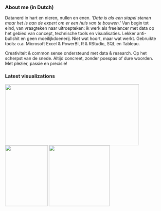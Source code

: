 ### About me (in Dutch)

Datanerd in hart en nieren, nullen en enen. <i>‘Data is als een stapel stenen maar het is aan de expert om er een huis van te bouwen.’</i> Van begin tot eind, van vraagteken naar uitroepteken: ik werk als freelancer met data op het gebied van concept, technische tools en visualisaties. Lekker anti-bullshit en geen moeilijkdoenerij. Niet wat hoort, maar wat werkt. Gebruikte tools: o.a. Microsoft Excel & PowerBI, R & RStudio, SQL en Tableau.

Creativiteit & common sense ondersteund met data & research. Op het scherpst van de snede. Altijd concreet, zonder poespas of dure woorden. Met plezier, passie en precisie!

### Latest visualizations

<a href='https://github.com/Willem-Jelle/Visualizations'><img src='https://github.com/Willem-Jelle/Visualizations/blob/main/2024-07_remaking_warming_stripes/2024-07_remaking_warming_stripes_viz.png' height = 200 width = 440/></a>
<a href='https://github.com/Willem-Jelle/Visualizations'><img src='https://github.com/Willem-Jelle/Visualizations/blob/main/2024-05_sentiment_hoofdlijnenakkoord/2024-05_sentiment_hoofdlijnenakkoord_viz.png' height = 200 width = 140/></a>
<a href='https://github.com/Willem-Jelle/Visualizations'><img src='https://github.com/Willem-Jelle/Visualizations/blob/main/2024-05_hoofdlijnenakkoord/2024-05_hoofdlijnenakkoord_viz.png' height = 200 width = 200/></a>
<a href='https://github.com/Willem-Jelle/Visualizations'>